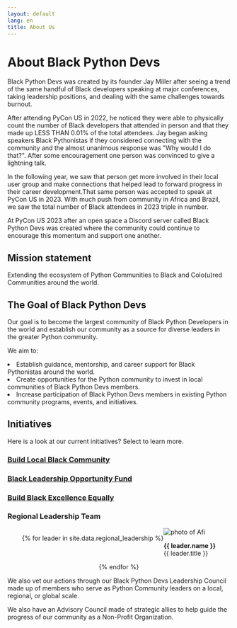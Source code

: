 ```yaml
---
layout: default
lang: en
title: About Us
---
```


# About Black Python Devs

Black Python Devs was created by its founder Jay Miller after seeing a trend of the same handful of Black developers speaking at major conferences, taking leadership positions, and dealing with the same challenges towards burnout.

After attending PyCon US in 2022, he noticed they were able to physically count the number of Black developers that attended in person and that they made up LESS THAN 0.01% of the total attendees. Jay began asking speakers Black Pythonistas if they considered connecting with the community and the almost unanimous response was "Why would I do that?". After some encouragement one person was convinced to give a lightning talk.

In the following year, we saw that person get more involved in their local user group and make connections that helped lead to forward progress in their career development.That same person was accepted to speak at PyCon US in 2023. With much push from community in Africa and Brazil, we saw the total number of Black attendees in 2023 triple in number.

At PyCon US 2023 after an open space a Discord server called Black Python Devs was created where the community could continue to encourage this momentum and support one another.

## Mission statement

Extending the ecosystem of Python Communities to Black and Colo(u)red Communities around the world.

## The Goal of Black Python Devs

Our goal is to become the largest community of Black Python Developers in the world and establish our community as a source for diverse leaders in the greater Python community.

We aim to:

<div>
<article class="markdown-list">
<li>Establish guidance, mentorship, and career support for Black Pythonistas around the world.</li>
<li>Create opportunities for the Python community to invest in local communities of Black Python Devs members.</li>
<li>Increase participation of Black Python Devs members in existing Python community programs, events, and initiatives.</li>
</article>
</div>

## Initiatives

Here is a look at our current initiatives? Select to learn more.

<div class="grid">
<article>
<h3><a href="/initiatives#build-local-black-community">Build Local Black Community</a></h3>
</article>
<article>
<h3><a href="/initiatives#black-leadership-opportunity-fundblack-">Black Leadership Opportunity Fund</a></h3>
</article>
<article>
<h3><a href="/initiatives#build-black-excellence-equally">Build Black Excellence Equally</a></h3>
</article>
</div>

### Regional Leadership Team

<div class="grid" style="display:flex; flex-wrap: wrap; justify-content:center;" markdown="1">

{% for leader in site.data.regional_leadership %}

<article class="leadership-photo-container">
<img class="leadership-photo" alt="photo of Afi" src="{{ leader.image }}">
<p><strong>{{ leader.name }}</strong><br/>
{{ leader.title }}</p>
</article>
{% endfor %}
</div>

We also vet our actions through our Black Python Devs Leadership Council made up of members who serve as Python Community leaders on a local, regional, or global scale.

We also have an Advisory Council made of strategic allies to help guide the progress of our community as a Non-Profit Organization.
